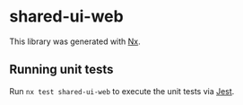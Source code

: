 # shared-ui-web

This library was generated with [Nx](https://nx.dev).

## Running unit tests

Run `nx test shared-ui-web` to execute the unit tests via [Jest](https://jestjs.io).
